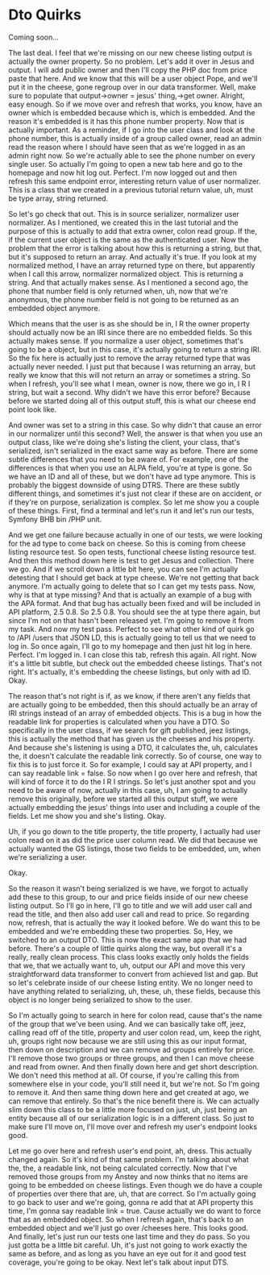 # Dto Quirks

Coming soon...

The last deal. I feel that we're missing on our new cheese listing output is actually
the owner property. So no problem. Let's add it over in Jesus and output. I will add
public owner and then I'll copy the PHP doc from price paste that here. And we know
that this will be a user object Pope, and we'll put it in the cheese, gone regroup
over in our data transformer. Well, make sure to populate that output->owner = jesus'
thing,->get owner. Alright, easy enough. So if we move over and refresh that works,
you know, have an owner which is embedded because which is, which is embedded. And
the reason it's embedded is it has this phone number property. Now that is actually
important. As a reminder, if I go into the user class and look at the phone number,
this is actually inside of a group called owner, read an admin read the reason where
I should have seen that as we're logged in as an admin right now. So we're actually
able to see the phone number on every single user. So actually I'm going to open a
new tab here and go to the homepage and now hit log out. Perfect. I'm now logged out
and then refresh this same endpoint error, interesting return value of user
normalizer. This is a class that we created in a previous tutorial return value, uh,
must be type array, string returned.

So let's go check that out. This is in source serializer, normalizer user normalizer.
As I mentioned, we created this in the last tutorial and the purpose of this is
actually to add that extra owner, colon read group. If the, if the current user
object is the same as the authenticated user. Now the problem that the error is
talking about how this is returning a string, but that, but it's supposed to return
an array. And actually it's true. If you look at my normalized method, I have an
array returned type on there, but apparently when I call this arrow, normalizer
normalized object. This is returning a string. And that actually makes sense. As I
mentioned a second ago, the phone that number field is only returned when, uh, now
that we're anonymous, the phone number field is not going to be returned as an
embedded object anymore.

Which means that the user is as she should be in, I R the owner property should
actually now be an IRI since there are no embedded fields. So this actually makes
sense. If you normalize a user object, sometimes that's going to be a object, but in
this case, it's actually going to return a string IRI. So the fix here is actually
just to remove the array returned type that was actually never needed. I just put
that because I was returning an array, but really we know that this will not return
an array or sometimes a string. So when I refresh, you'll see what I mean, owner is
now, there we go in, I R I string, but wait a second. Why didn't we have this error
before? Because before we started doing all of this output stuff, this is what our
cheese end point look like.

And owner was set to a string in this case. So why didn't that cause an error in our
normalizer until this second? Well, the answer is that when you use an output class,
like we're doing she's listing the client, your class, that's serialized, isn't
serialized in the exact same way as before. There are some subtle differences that
you need to be aware of. For example, one of the differences is that when you use an
ALPA field, you're at type is gone. So we have an ID and all of these, but we don't
have ad type anymore. This is probably the biggest downside of using DTRS. There are
these subtly different things, and sometimes it's just not clear if these are on
accident, or if they're on purpose, serialization is complex. So let me show you a
couple of these things. First, find a terminal and let's run it and let's run our
tests, Symfony BHB bin /PHP unit.

And we get one failure because actually in one of our tests, we were looking for the
ad type to come back on cheese. So this is coming from cheese listing resource test.
So open tests, functional cheese listing resource test. And then this method down
here is test to get Jesus and collection. There we go. And if we scroll down a little
bit here, you can see I'm actually detesting that I should get back at type cheese.
We're not getting that back anymore. I'm actually going to delete that so I can get
my tests pass. Now, why is that at type missing? And that is actually an example of a
bug with the APA format. And that bug has actually been fixed and will be included in
API platform, 2.5 0.8. So 2.5 0.8. You should see the at type there again, but since
I'm not on that hasn't been released yet. I'm going to remove it from my task. And
now my test pass. Perfect to see what other kind of quirk go to /API /users that JSON
LD, this is actually going to tell us that we need to log in. So once again, I'll go
to my homepage and then just hit log in here. Perfect. I'm logged in. I can close
this tab, refresh this again. All right. Now it's a little bit subtle, but check out
the embedded cheese listings. That's not right. It's actually, it's embedding the
cheese listings, but only with ad ID. Okay.

The reason that's not right is if, as we know, if there aren't any fields that are
actually going to be embedded, then this should actually be an array of IRI strings
instead of an array of embedded objects. This is a bug in how the readable link for
properties is calculated when you have a DTO. So specifically in the user class, if
we search for gift published, jeez listings, this is actually the method that has
given us the cheeses and his property. And because she's listening is using a DTO, it
calculates the, uh, calculates the, it doesn't calculate the readable link correctly.
So of course, one way to fix this is to just force it. So for example, I could say at
API property, and I can say readable link = false. So now when I go over here and
refresh, that will kind of force it to do the I R I strings. So let's just another
spot and you need to be aware of now, actually in this case, uh, I am going to
actually remove this originally, before we started all this output stuff, we were
actually embedding the jesus' things into user and including a couple of the fields.
Let me show you and she's listing. Okay.

Uh, if you go down to the title property, the title property, I actually had user
colon read on it as did the price user column read. We did that because we actually
wanted the GS listings, those two fields to be embedded, um, when we're serializing a
user.

Okay.

So the reason it wasn't being serialized is we have, we forgot to actually add these
to this group, to our and price fields inside of our new cheese listing output. So
I'll go in here, I'll go to title and we will add user call and read the title, and
then also add user call and read to price. So regarding now, refresh, that is
actually the way it looked before. We do want this to be embedded and we're embedding
these two properties. So, Hey, we switched to an output DTO. This is now the exact
same app that we had before. There's a couple of little quirks along the way, but
overall it's a really, really clean process. This class looks exactly only holds the
fields that we, that we actually want to, uh, output our API and move this very
straightforward data transformer to convert from achieved list and gap. But so let's
celebrate inside of our cheese listing entity. We no longer need to have anything
related to serializing, uh, these, uh, these fields, because this object is no longer
being serialized to show to the user.

So I'm actually going to search in here for colon read, cause that's the name of the
group that we've been using. And we can basically take off, jeez, calling read off of
the title, property and user colon read, um, keep the right, uh, groups right now
because we are still using this as our input format, then down on description and we
can remove ad groups entirely for price. I'll remove those two groups or three
groups, and then I can move cheese and read from owner. And then finally down here
and get short description. We don't need this method at all. Of course, if you're
calling this from somewhere else in your code, you'll still need it, but we're not.
So I'm going to remove it. And then same thing down here and get created at ago, we
can remove that entirely. So that's the nice benefit there is. We can actually slim
down this class to be a little more focused on just, uh, just being an entity because
all of our serialization logic is in a different class. So just to make sure I'll
move on, I'll move over and refresh my user's endpoint looks good.

Let me go over here and refresh user's end point, ah, dress. This actually changed
again. So it's kind of that same problem. I'm talking about what the, the, a readable
link, not being calculated correctly. Now that I've removed those groups from my
Anstey and now thinks that no items are going to be embedded on cheese listings. Even
though we do have a couple of properties over there that are, uh, that are correct.
So I'm actually going to go back to user and we're going, gonna re add that at API
property this time, I'm gonna say readable link = true. Cause actually we do want to
force that as an embedded object. So when I refresh again, that's back to an embedded
object and we'll just go over /cheeses here. This looks good. And finally, let's just
run our tests one last time and they do pass. So you just gotta be a little bit
careful. Uh, it's just not going to work exactly the same as before, and as long as
you have an eye out for it and good test coverage, you're going to be okay. Next
let's talk about input DTS.

